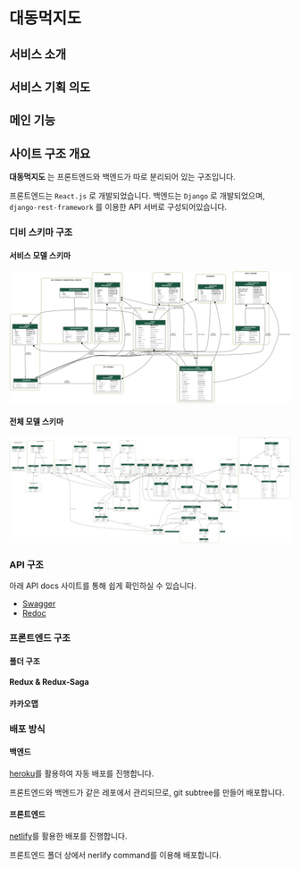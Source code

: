 # 대동먹지도

## 서비스 소개


## 서비스 기획 의도


## 메인 기능


## 사이트 구조 개요

**대동먹지도** 는 프론트엔드와 백엔드가 따로 분리되어 있는 구조입니다.

프론트엔드는 `React.js` 로 개발되었습니다.
백엔드는 `Django` 로 개발되었으며, `django-rest-framework` 를 이용한 API 서버로 구성되어있습니다.

### 디비 스키마 구조
#### 서비스 모델 스키마
![서비스 모델 스키마](../backend/service_models.png)

#### 전체 모델 스키마
![디비 스키마](../backend/models.png)

### API 구조

아래 API docs 사이트를 통해 쉽게 확인하실 수 있습니다.
- [Swagger](https://daedong-food-map-api.herokuapp.com/swagger/)
- [Redoc](https://daedong-food-map-api.herokuapp.com/redoc/)

### 프론트엔드 구조

#### 폴더 구조

#### Redux & Redux-Saga

#### 카카오맵

### 배포 방식

#### 백엔드
[heroku](https://www.heroku.com/)를 활용하여 자동 배포를 진행합니다.

프론트엔드와 백엔드가 같은 레포에서 관리되므로, git subtree를 만들어 배포합니다.

#### 프론트엔드

[netlify](https://www.netlify.com/)를 활용한 배포를 진행합니다.

프론트엔드 폴더 상에서 nerlify command를 이용해 배포합니다.
